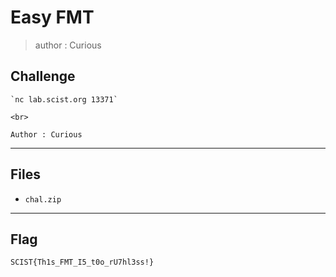 # Easy FMT
> author : Curious

## Challenge
```
`nc lab.scist.org 13371`

<br>

Author : Curious
```

---
## Files
- `chal.zip`

---
## Flag
```
SCIST{Th1s_FMT_I5_t0o_rU7hl3ss!}
```